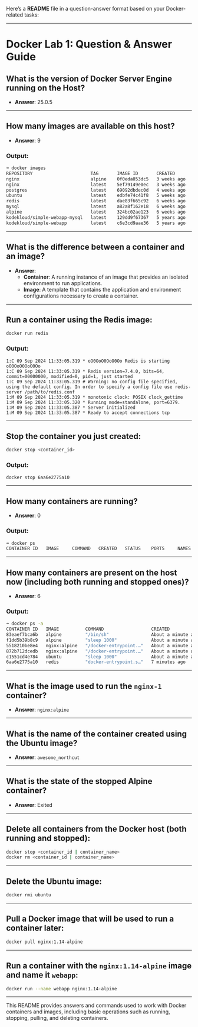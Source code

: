 Here’s a **README** file in a question-answer format based on your Docker-related tasks:

---

# Docker Lab 1: Question & Answer Guide

## What is the version of Docker Server Engine running on the Host?
- **Answer**: 25.0.5

---

## How many images are available on this host?
- **Answer**: 9

### Output:
```bash
➜ docker images
REPOSITORY                      TAG       IMAGE ID       CREATED       SIZE
nginx                           alpine    0f0eda053dc5   3 weeks ago   43.2MB
nginx                           latest    5ef79149e0ec   3 weeks ago   188MB
postgres                        latest    69092dbdec0d   4 weeks ago   432MB
ubuntu                          latest    edbfe74c41f8   5 weeks ago   78MB
redis                           latest    dae83f665c92   6 weeks ago   117MB
mysql                           latest    a82a8f162e18   6 weeks ago   586MB
alpine                          latest    324bc02ae123   6 weeks ago   7.79MB
kodekloud/simple-webapp-mysql   latest    129dd9f67367   5 years ago   96.6MB
kodekloud/simple-webapp         latest    c6e3cd9aae36   5 years ago   84.8MB
```

---

## What is the difference between a container and an image?
- **Answer**:
  - **Container**: A running instance of an image that provides an isolated environment to run applications.
  - **Image**: A template that contains the application and environment configurations necessary to create a container.

---

## Run a container using the Redis image:
```bash
docker run redis
```

### Output:
```
1:C 09 Sep 2024 11:33:05.319 * oO0OoO0OoO0Oo Redis is starting oO0OoO0OoO0Oo
1:C 09 Sep 2024 11:33:05.319 * Redis version=7.4.0, bits=64, commit=00000000, modified=0, pid=1, just started
1:C 09 Sep 2024 11:33:05.319 # Warning: no config file specified, using the default config. In order to specify a config file use redis-server /path/to/redis.conf
1:M 09 Sep 2024 11:33:05.319 * monotonic clock: POSIX clock_gettime
1:M 09 Sep 2024 11:33:05.320 * Running mode=standalone, port=6379.
1:M 09 Sep 2024 11:33:05.387 * Server initialized
1:M 09 Sep 2024 11:33:05.387 * Ready to accept connections tcp
```

---

## Stop the container you just created:
```bash
docker stop <container_id>
```

### Output:
```bash
docker stop 6aa6e2775a10
```

---

## How many containers are running?
- **Answer**: 0

### Output:
```bash
➜ docker ps
CONTAINER ID   IMAGE     COMMAND   CREATED   STATUS    PORTS     NAMES
```

---

## How many containers are present on the host now (including both running and stopped ones)?
- **Answer**: 6

### Output:
```bash
➜ docker ps -a
CONTAINER ID   IMAGE          COMMAND                  CREATED              STATUS                          PORTS     NAMES
83eaef7bca6b   alpine         "/bin/sh"                About a minute ago   Exited (0) About a minute ago             peaceful_jepsen
f1dd5b39b8c9   alpine         "sleep 1000"             About a minute ago   Up About a minute                         gracious_lichterman
5518210be8e4   nginx:alpine   "/docker-entrypoint.…"   About a minute ago   Up About a minute               80/tcp    nginx-2
872b712dcedb   nginx:alpine   "/docker-entrypoint.…"   About a minute ago   Up About a minute               80/tcp    nginx-1
c1551cd4e784   ubuntu         "sleep 1000"             About a minute ago   Up About a minute                         awesome_northcut
6aa6e2775a10   redis          "docker-entrypoint.s…"   7 minutes ago        Exited (0) 6 minutes ago                  ecstatic_lumiere
```

---

## What is the image used to run the `nginx-1` container?
- **Answer**: `nginx:alpine`

---

## What is the name of the container created using the Ubuntu image?
- **Answer**: `awesome_northcut`

---

## What is the state of the stopped Alpine container?
- **Answer**: Exited

---

## Delete all containers from the Docker host (both running and stopped):
```bash
docker stop <container_id | container_name>
docker rm <container_id | container_name>
```

---

## Delete the Ubuntu image:
```bash
docker rmi ubuntu
```

---

## Pull a Docker image that will be used to run a container later:
```bash
docker pull nginx:1.14-alpine
```

---

## Run a container with the `nginx:1.14-alpine` image and name it `webapp`:
```bash
docker run --name webapp nginx:1.14-alpine
```

---

This README provides answers and commands used to work with Docker containers and images, including basic operations such as running, stopping, pulling, and deleting containers.
